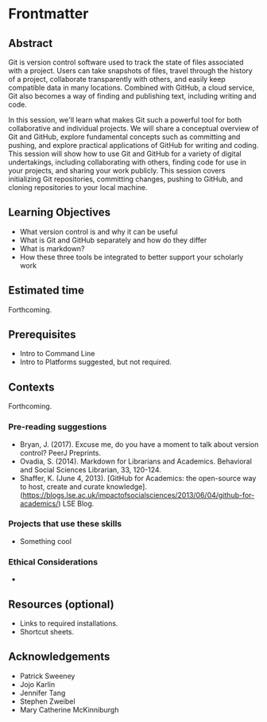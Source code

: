 # Frontmatter

## Abstract

Git is version control software used to track the state of files associated with a project. Users can take snapshots of files, travel through the history of a project, collaborate transparently with others, and easily keep compatible data in many locations. Combined with GitHub, a cloud service, Git also becomes a way of finding and publishing text, including writing and code.

In this session, we'll learn what makes Git such a powerful tool for both collaborative and individual projects. We will share a conceptual overview of Git and GitHub, explore fundamental concepts such as committing and pushing, and explore practical applications of GitHub for writing and coding. This session will show how to use Git and GitHub for a variety of digital undertakings, including collaborating with others, finding code for use in your projects, and sharing your work publicly. This session covers initializing Git repositories, committing changes, pushing to GitHub, and cloning repositories to your local machine.

## Learning Objectives

- What version control is and why it can be useful
- What is Git and GitHub separately and how do they differ
- What is markdown? 
- How these three tools be integrated to better support your scholarly work

## Estimated time

Forthcoming.

## Prerequisites

- Intro to Command Line
- Intro to Platforms suggested, but not required.

## Contexts

Forthcoming.

### Pre-reading suggestions

- Bryan, J. (2017). Excuse me, do you have a moment to talk about version control? PeerJ Preprints.
- Ovadia, S. (2014). Markdown for Librarians and Academics. Behavioral and Social Sciences Librarian, 33, 120-124. 
- Shaffer, K. (June 4, 2013). [GitHub for Academics: the open-source way to host, create and curate knowledge].(https://blogs.lse.ac.uk/impactofsocialsciences/2013/06/04/github-for-academics/) LSE Blog.

### Projects that use these skills

- Something cool

### Ethical Considerations

- 

## Resources (optional)

- Links to required installations.
- Shortcut sheets.

## Acknowledgements

- Patrick Sweeney
- Jojo Karlin
- Jennifer Tang
- Stephen Zweibel
- Mary Catherine McKinniburgh